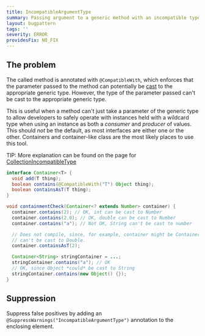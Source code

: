 ```yaml
---
title: IncompatibleArgumentType
summary: Passing argument to a generic method with an incompatible type.
layout: bugpattern
tags: ''
severity: ERROR
providesFix: NO_FIX
---
```


<!--
*** AUTO-GENERATED, DO NOT MODIFY ***
To make changes, edit the @BugPattern annotation or the explanation in docs/bugpattern.
-->

## The problem
The called method is annotated with `@CompatibleWith`, which enforces that the
parameter passed to the method can potentially be [cast][jls] to the appropriate
generic type. However, the type of the parameter passed can't be cast to the
appropriate generic type.

This is useful when a method can't just take a parameter of the generic type to
allow developers to safely operate with instances held with a wildcard type when
using an instance as both a _consumer_ and _producer_ of values. This should
_not_ be the default, as most interfaces are either one or the other. Containers
and container-like class are the most likely places to use this tool.

TIP: More explanation can be found on the page for [CollectionIncompatibleType]

```java
interface Container<T> {
  void add(T thing);
  boolean contains(@CompatibleWith("T") Object thing);
  boolean containsAsT(T thing);
}

void containmentCheck(Container<? extends Number> container) {
  container.contains(2); // OK, int can be cast to Number
  container.contains(2.0); // OK, double can be cast to Number
  container.contains("a"); // Not OK, String can't be cast to number

  // Does not compile, since, for example, container might be Container<Double>, and Integer
  // can't be cast to Double.
  container.containsAsT(2);

  Container<String> stringContainer = ...;
  stringContainer.contains("a"); // OK
  // OK, since Object *could* be cast to String
  stringContainer.contains(new Object() {});
}
```

[CollectionIncompatibleType]: CollectionIncompatibleType
[jls]: https://docs.oracle.com/javase/specs/jls/se8/html/jls-5.html#jls-5.5.1

## Suppression
Suppress false positives by adding an `@SuppressWarnings("IncompatibleArgumentType")` annotation to the enclosing element.
